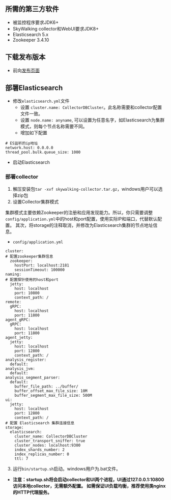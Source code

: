 ## 所需的第三方软件
- 被监控程序要求JDK6+
- SkyWalking collector和WebUI要求JDK8+
- Elasticsearch 5.x
- Zookeeper 3.4.10

## 下载发布版本
- 前向[发布页面](https://github.com/apache/incubator-skywalking/releases)

## 部署Elasticsearch
- 修改`elasticsearch.yml`文件
  - 设置 `cluster.name: CollectorDBCluster`。此名称需要和collector配置文件一致。
  - 设置 `node.name: anyname`, 可以设置为任意名字，如Elasticsearch为集群模式，则每个节点名称需要不同。
  - 增加如下配置

```
# ES监听的ip地址
network.host: 0.0.0.0
thread_pool.bulk.queue_size: 1000
```

- 启动Elasticsearch

### 部署collector
1. 解压安装包`tar -xvf skywalking-collector.tar.gz`，windows用户可以选择zip包
2. 设置Collector集群模式

集群模式主要依赖Zookeeper的注册和应用发现能力。所以，你只需要调整 `config/application.yml`中的host和port配置，使用实际IP和端口，代替默认配置。
其次，将storage的注释取消，并修改为Elasticsearch集群的节点地址信息。


- `config/application.yml`
```
cluster:
# 配置zookeeper集群信息
  zookeeper:
    hostPort: localhost:2181
    sessionTimeout: 100000
naming:
# 配置探针使用的host和port
  jetty:
    host: localhost
    port: 10800
    context_path: /
remote:
  gRPC:
    host: localhost
    port: 11800
agent_gRPC:
  gRPC:
    host: localhost
    port: 11800
agent_jetty:
  jetty:
    host: localhost
    port: 12800
    context_path: /
analysis_register:
  default:
analysis_jvm:
  default:
analysis_segment_parser:
  default:
    buffer_file_path: ../buffer/
    buffer_offset_max_file_size: 10M
    buffer_segment_max_file_size: 500M
ui:
  jetty:
    host: localhost
    port: 12800
    context_path: /
# 配置 Elasticsearch 集群连接信息
storage:
  elasticsearch:
    cluster_name: CollectorDBCluster
    cluster_transport_sniffer: true
    cluster_nodes: localhost:9300
    index_shards_number: 2
    index_replicas_number: 0
    ttl: 7
```


3. 运行`bin/startup.sh`启动。windows用户为.bat文件。

- **注意：startup.sh将会启动collector和UI两个进程，UI通过127.0.0.1:10800访问本地collector，无需额外配置。
如需保证UI负载均衡，推荐使用类nginx的HTTP代理服务。**